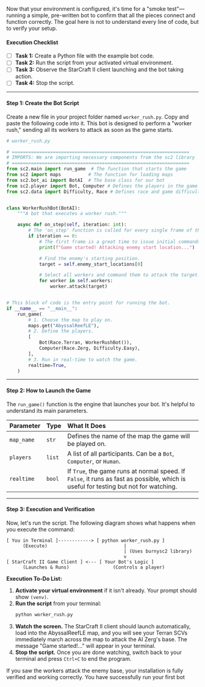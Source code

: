 Now that your environment is configured, it's time for a "smoke test"—running a simple, pre-written bot to confirm that all the pieces connect and function correctly. The goal here is not to understand every line of code, but to verify your setup.

#### **Execution Checklist**

-   [ ] **Task 1:** Create a Python file with the example bot code.
-   [ ] **Task 2:** Run the script from your activated virtual environment.
-   [ ] **Task 3:** Observe the StarCraft II client launching and the bot taking action.
-   [ ] **Task 4:** Stop the script.

---

#### **Step 1: Create the Bot Script**

Create a new file in your project folder named `worker_rush.py`. Copy and paste the following code into it. This bot is designed to perform a "worker rush," sending all its workers to attack as soon as the game starts.

```python
# worker_rush.py

# =================================================================
# IMPORTS: We are importing necessary components from the sc2 library
# =================================================================
from sc2.main import run_game  # The function that starts the game
from sc2 import maps          # The function for loading maps
from sc2.bot_ai import BotAI  # The base class for our bot
from sc2.player import Bot, Computer # Defines the players in the game
from sc2.data import Difficulty, Race # Defines race and game difficulty


class WorkerRushBot(BotAI):
    """A bot that executes a worker rush."""

    async def on_step(self, iteration: int):
        # The 'on_step' function is called for every single frame of the game.
        if iteration == 0:
            # The first frame is a great time to issue initial commands.
            print(f"Game started! Attacking enemy start location...")

            # Find the enemy's starting position.
            target = self.enemy_start_locations[0]

            # Select all workers and command them to attack the target.
            for worker in self.workers:
                worker.attack(target)


# This block of code is the entry point for running the bot.
if __name__ == "__main__":
    run_game(
        # 1. Choose the map to play on.
        maps.get("AbyssalReefLE"),
        # 2. Define the players.
        [
            Bot(Race.Terran, WorkerRushBot()),
            Computer(Race.Zerg, Difficulty.Easy),
        ],
        # 3. Run in real-time to watch the game.
        realtime=True,
    )

```

---

#### **Step 2: How to Launch the Game**

The `run_game()` function is the engine that launches your bot. It's helpful to understand its main parameters.

| Parameter | Type | What It Does |
| :--- | :--- | :--- |
| `map_name` | `str` | Defines the name of the map the game will be played on. |
| `players` | `list` | A list of all participants. Can be a `Bot`, `Computer`, or `Human`. |
| `realtime` | `bool` | If `True`, the game runs at normal speed. If `False`, it runs as fast as possible, which is useful for testing but not for watching. |

---

#### **Step 3: Execution and Verification**

Now, let's run the script. The following diagram shows what happens when you execute the command:

```
[ You in Terminal ]------------> [ python worker_rush.py ]
      (Execute)                            |
                                           | (Uses burnysc2 library)
                                           v
[ StarCraft II Game Client ] <--- [ Your Bot's Logic ]
      (Launches & Runs)                (Controls a player)
```

**Execution To-Do List:**

1.  **Activate your virtual environment** if it isn't already. Your prompt should show `(venv)`.
2.  **Run the script** from your terminal:
    ```sh
    python worker_rush.py
    ```
3.  **Watch the screen.** The StarCraft II client should launch automatically, load into the AbyssalReefLE map, and you will see your Terran SCVs immediately march across the map to attack the AI Zerg's base. The message "Game started!..." will appear in your terminal.
4.  **Stop the script.** Once you are done watching, switch back to your terminal and press `Ctrl+C` to end the program.

If you saw the workers attack the enemy base, your installation is fully verified and working correctly. You have successfully run your first bot